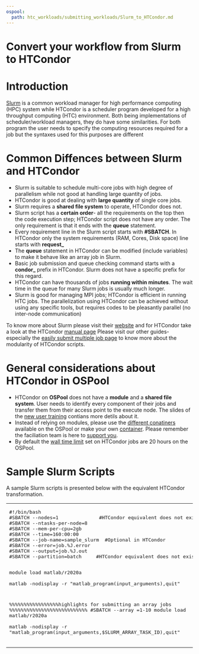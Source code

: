 ```yaml
---
ospool:
  path: htc_workloads/submitting_workloads/Slurm_to_HTCondor.md
---
```


Convert your workflow from Slurm to HTCondor
============================================


# Introduction

[Slurm](https://slurm.schedmd.com/documentation.html) is a common workload manager for high performance computing (HPC) system while HTCondor
is a scheduler program developed for a high throughput computing (HTC) environment. Both being implementations of scheduler/workload managers, they do have
some similarities. For both program the user needs to specify the computing resources required for a job but the syntaxes used for this purposes are different

# Common Diffences between Slurm and HTCondor
- Slurm is suitable to schedule multi-core jobs with high degree of parallelism while not good at handling large quantity of jobs.
- HTCondor is good at dealing with **large quantity** of single core jobs.
- Slurm requires a **shared file system** to operate, HTCondor does not.
- Slurm script has a **certain order**- all the requirements on the top then the code execution step; HTCondor script does not have any order. The only requirement is that it ends with the **queue** statement.
- Every requirement line in the Slurm script starts with **#SBATCH**. In HTCondor only the system requirements (RAM, Cores, Disk space) line starts with **request_**
- The **queue** statement in HTCondor can be modified (include variables) to make it behave like an array job in Slurm.
- Basic job submission and queue checking command starts with a **condor_** prefix in HTCondor. Slurm does not have a specific prefix for this regard.
- HTCondor can have thousands of jobs **running within minutes**. The wait time in the queue for many Slurm jobs is usually much longer.
- Slurm is good for managing MPI jobs; HTCondor is efficient in running HTC jobs. The parallelization using HTCondor can be achieved without using any specific tools, but requires codes to be pleasantly parallel (no inter-node communication)

To know more about Slurm please visit their [website](https://slurm.schedmd.com/documentation.html) and for HTCondor take a look at the HTCondor [manual page](https://htcondor.readthedocs.io/en/latest/users-manual/index.html)
Please visit our other guides-especially the [easily submit multiple job page](../submit-multiple-jobs/) to know more about the modularity of HTCondor scripts.

# General considerations about HTCondor in OSPool
- HTCondor on **OSPool** does not have a **module** and a **shared file system**. User needs to identify every component of their jobs and transfer them from their access point to the execute node. The slides of the [new user training](https://docs.google.com/presentation/d/1z-f81xtk_ZXeJcA1kX60JoScXdGfe-xgsB9g5YemrqI/edit#slide=id.g10c0fd09133_0_7) contians more detils about it.
- Instead of relying on modules, please use the [different conatiners](../../using_software/available-containers-list/) available on the OSPool or make your own [container](../../using_software/containers-singularity/). Please remember the faciliation team is here to [support you](../../../support_and_training/support/getting-help-from-RCFs/).
- By default the [wall time limit](../../workload_planning/jobdurationcategory/) set on HTCondor jobs are 20 hours on the OSPool.

# Sample Slurm Scripts
A sample Slurm scripts is presented below with the equivalent HTCondor transformation.    

<table>
<tr>
<td>
<pre>
#!/bin/bash
#SBATCH --nodes=1              #HTCondor equivalent does not exist                     
#SBATCH --ntasks-per-node=8          
#SBATCH --mem-per-cpu=2gb            
#SBATCH --time=160:00:00       
#SBATCH --job-name=sample_slurm	 #Optional in HTCondor     
#SBATCH --error=job.%J.error	    
#SBATCH --output=job.%J.out          
#SBATCH --partition=batch     #HTCondor equivalent does not exist

module load matlab/r2020a		     
matlab -nodisplay -r "matlab_program(input_arguments),quit"

%%%%%%%%%%%%%%%%%highlights for submitting an array jobs %%%%%%%%%%%%%%%%%%%%%%%%%%%
#SBATCH --array =1-10
module load matlab/r2020a	
matlab -nodisplay -r "matlab_program(input_arguments,$SLURM_ARRAY_TASK_ID),quit"
</pre>
</td>
<td>
<pre>
+SingularityImage = "/cvmfs/singularity.opensciencegrid.org/opensciencegrid/osgvo-matlab-runtime:R2020a"
executable = matlab_program
arguments = input_arguments

request_cpus = 8
request_memory = 16 GB
request_disk = 2 GB

+JobDurationCategory = "Long" #The maximum allowed time is 40 hours
error = job.$(ProcID).error
output = job.$(ProcID).out
log = job.$(ProcID).log

queue 1

%%%%%%%%%%%%%%% equivalent changes to HTCondor for array jobs%%%%%%%%%%%%%%%%%%%%%%%%%%
executable = matlab_program
arguments = input_arguments, $(ProcID)
queue 10
</pre>
</td>
</tr>
<table>
